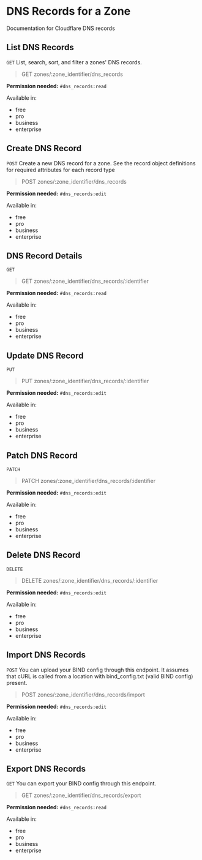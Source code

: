 # DNS Records for a Zone

Documentation for Cloudflare DNS records

## List DNS Records

`GET` List, search, sort, and filter a zones' DNS records.

> GET zones/:zone_identifier/dns_records

**Permission needed:** `#dns_records:read`

Available in:

* free
* pro
* business
* enterprise


## Create DNS Record

`POST` Create a new DNS record for a zone. See the record object definitions for required attributes for each record type

> POST zones/:zone_identifier/dns_records

**Permission needed:** `#dns_records:edit`

Available in:

* free
* pro
* business
* enterprise


## DNS Record Details

`GET` 

> GET zones/:zone_identifier/dns_records/:identifier

**Permission needed:** `#dns_records:read`

Available in:

* free
* pro
* business
* enterprise


## Update DNS Record

`PUT` 

> PUT zones/:zone_identifier/dns_records/:identifier

**Permission needed:** `#dns_records:edit`

Available in:

* free
* pro
* business
* enterprise


## Patch DNS Record

`PATCH` 

> PATCH zones/:zone_identifier/dns_records/:identifier

**Permission needed:** `#dns_records:edit`

Available in:

* free
* pro
* business
* enterprise


## Delete DNS Record

`DELETE` 

> DELETE zones/:zone_identifier/dns_records/:identifier

**Permission needed:** `#dns_records:edit`

Available in:

* free
* pro
* business
* enterprise


## Import DNS Records

`POST` You can upload your BIND config through this endpoint. It assumes that cURL is called from a location with bind_config.txt (valid BIND config) present.

> POST zones/:zone_identifier/dns_records/import

**Permission needed:** `#dns_records:edit`

Available in:

* free
* pro
* business
* enterprise


## Export DNS Records

`GET` You can export your BIND config through this endpoint.

> GET zones/:zone_identifier/dns_records/export

**Permission needed:** `#dns_records:read`

Available in:

* free
* pro
* business
* enterprise

